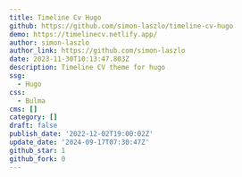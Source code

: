 ```yaml
---
title: Timeline Cv Hugo
github: https://github.com/simon-laszlo/timeline-cv-hugo
demo: https://timelinecv.netlify.app/
author: simon-laszlo
author_link: https://github.com/simon-laszlo
date: 2023-11-30T10:13:47.803Z
description: Timeline CV theme for hugo
ssg:
  - Hugo
css:
  - Bulma
cms: []
category: []
draft: false
publish_date: '2022-12-02T19:00:02Z'
update_date: '2024-09-17T07:30:47Z'
github_star: 1
github_fork: 0
---
```

